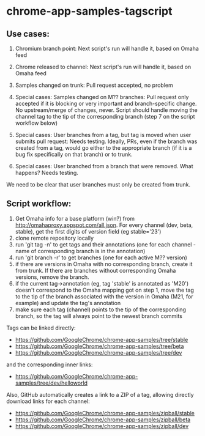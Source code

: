 chrome-app-samples-tagscript
=================

## Use cases:

1. Chromium branch point:
Next script's run will handle it, based on Omaha feed

2. Chrome released to channel:
Next script's run will handle it, based on Omaha feed

3. Samples changed on trunk:
Pull request accepted, no problem

4. Special cases: Samples changed on M?? branches:
Pull request only accepted if it is blocking or very important and branch-specific change. No upstream/merge of changes, never. Script should handle moving the channel tag to the tip of the corresponding branch (step 7 on the script workflow below)

5. Special cases: User branches from a tag, but tag is moved when user submits pull request:
Needs testing. Ideally, PRs, even if the branch was created from a tag, would go either to the appropriate branch (if it is a bug fix specifically on that branch) or to trunk. 

6. Special cases: User branched from a branch that were removed. What happens? Needs testing.

We need to be clear that user branches must only be created from trunk.


## Script workflow:

1. Get Omaha info for a base platform (win?) from http://omahaproxy.appspot.com/all.json. For every channel (dev, beta, stable), get the first digits of version field (eg stable='23')
2. clone remote repository locally
3. run 'git tag -n' to get tags and their annotations (one for each channel - name of corresponding branch is in the annotation)
4. run 'git branch -r' to get branches (one for each active M?? version)
5. if there are versions in Omaha with no corresponding branch, create it from trunk. If there are branches without corresponding Omaha versions, remove the branch.
6. if the current tag->annotation (eg, tag 'stable' is annotated as 'M20') doesn't correspond to the Omaha mapping got on step 1, move the tag to the tip of the branch associated with the version in Omaha (M21, for example) and update the tag's annotation
7. make sure each tag (channel) points to the tip of the corresponding branch, so the tag will always point to the newest branch commits

Tags can be linked directly:
* https://github.com/GoogleChrome/chrome-app-samples/tree/stable
* https://github.com/GoogleChrome/chrome-app-samples/tree/beta
* https://github.com/GoogleChrome/chrome-app-samples/tree/dev

and the corresponding inner links:
* https://github.com/GoogleChrome/chrome-app-samples/tree/dev/helloworld

Also, GitHub automatically creates a link to a ZIP of a tag, allowing directly download links for each channel:
* https://github.com/GoogleChrome/chrome-app-samples/zipball/stable
* https://github.com/GoogleChrome/chrome-app-samples/zipball/beta
* https://github.com/GoogleChrome/chrome-app-samples/zipball/dev

